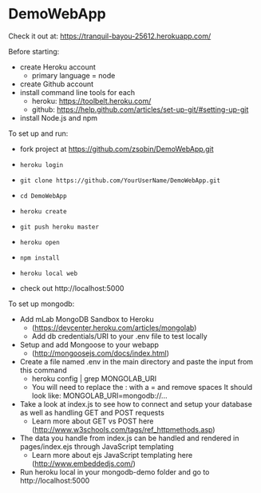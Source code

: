 # DemoWebApp

Check it out at: https://tranquil-bayou-25612.herokuapp.com/

Before starting: 
- create Heroku account
  - primary language = node
- create Github account
- install command line tools for each 
  - heroku: https://toolbelt.heroku.com/ 
  - github: https://help.github.com/articles/set-up-git/#setting-up-git
- install Node.js and npm

To set up and run:

- fork project at https://github.com/zsobin/DemoWebApp.git

- `heroku login`
- `git clone https://github.com/YourUserName/DemoWebApp.git`
- `cd DemoWebApp`

- `heroku create`
- `git push heroku master`
- `heroku open` 

- `npm install`
- `heroku local web`
- check out http://localhost:5000

To set up mongodb:

- Add mLab MongoDB Sandbox to Heroku
  - (https://devcenter.heroku.com/articles/mongolab)
  - Add db credentials/URI to your .env file to test locally
- Setup and add Mongoose to your webapp
  - (http://mongoosejs.com/docs/index.html)
- Create a file named .env in the main directory and paste the input from this command 
  - heroku config | grep MONGOLAB_URI
  - You will need to replace the : with a = and remove spaces It should look like: MONGOLAB_URI=mongodb://...
- Take a look at index.js to see how to connect and setup your database as well as handling GET and POST requests
  - Learn more about GET vs POST here (http://www.w3schools.com/tags/ref_httpmethods.asp)
- The data you handle from index.js can be handled and rendered in pages/index.ejs through JavaScript templating
  - Learn more about ejs JavaScript templating here (http://www.embeddedjs.com/)
- Run heroku local in your mongodb-demo folder and go to http://localhost:5000
